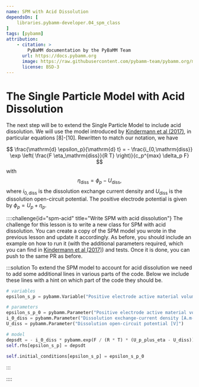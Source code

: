 ```yaml
---
name: SPM with Acid Dissolution
dependsOn: [
    libraries.pybamm-developer.04_spm_class
]
tags: [pybamm]
attribution: 
    - citation: >
        PyBaMM documentation by the PyBaMM Team
      url: https://docs.pybamm.org
      image: https://raw.githubusercontent.com/pybamm-team/pybamm.org/main/static/images/pybamm_logo.svg
      license: BSD-3
---
```


# The Single Particle Model with Acid Dissolution

The next step will be to extend the Single Particle Model to include acid dissolution.  We will use the model introduced by [Kindermann et al (2017)](https://iopscience.iop.org/article/10.1149/2.0321712jes), in particular equations [8]-[10]. Rewritten to match our notation, we have

$$
\frac{\mathrm{d} \epsilon_p}{\mathrm{d} t} = - \frac{i_{0,\mathrm{diss}} \exp \left( \frac{F \eta_\mathrm{diss}}{R T} \right)}{c_p^{max} \delta_p F}
$$
with
$$
\eta_\mathrm{diss} = \phi_p - U_\mathrm{diss},
$$
where $i_{0,\mathrm{diss}}$ is the dissolution exchange current density and $U_\mathrm{diss}$ is the dissolution open-circuit potential. The positive electrode potential is given by $\phi_p = U_p + \eta_p$.

::::challenge{id="spm-acid" title="Write SPM with acid dissolution"}
The challenge for this lesson is to write a new class for SPM with acid dissolution. You can create a copy of the SPM model you wrote in the previous lesson and update it accordingly. As before, you should include an example on how to run it (with the additional parameters required, which you can find in [Kindermann et al (2017)](https://iopscience.iop.org/article/10.1149/2.0321712jes)) and tests. Once it is done, you can push to the same PR as before.

:::solution
To extend the SPM model to account for acid dissolution we need to add some additional lines in various parts of the code. Below we include these lines with a hint on which part of the code they should be.

```python
# variables
epsilon_s_p = pybamm.Variable("Positive electrode active material volume fraction")

# parameters
epsilon_s_p_0 = pybamm.Parameter("Positive electrode active material volume fraction")
i_0_diss = pybamm.Parameter("Dissolution exchange-current density [A.m-2]")
U_diss = pybamm.Parameter("Dissolution open-circuit potential [V]")

# model
depsdt = - i_0_diss * pybamm.exp(F / (R * T) * (U_p_plus_eta - U_diss)) / (c_i_max[1] * delta_i[1] * F)
self.rhs[epsilon_s_p] = depsdt

self.initial_conditions[epsilon_s_p] = epsilon_s_p_0
```

:::

::::
